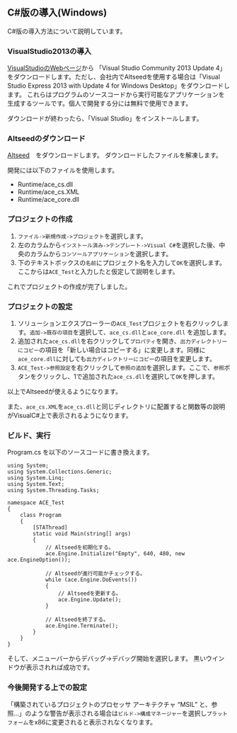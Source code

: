 ﻿
## C#版の導入(Windows)

C#版の導入方法について説明しています。

### VisualStudio2013の導入

[VisualStudioのWebページ](https://www.visualstudio.com/ja-jp/downloads/download-visual-studio-vs#DownloadFamilies_2)から
「Visual Studio Community 2013 Update 4」をダウンロードします。ただし、会社内でAltseedを使用する場合は「Visual Studio Express 2013 with Update 4 for Windows Desktop」をダウンロードします。
これらはプログラムのソースコードから実行可能なアプリケーションを生成するツールです。個人で開発する分には無料で使用できます。

ダウンロードが終わったら、「Visual Studio」をインストールします。

### Altseedのダウンロード
[Altseed](https://github.com/altseed/Altseed/releases/download/20150530/ACE_CS_20150531_WIN.zip)　をダウンロードします。
ダウンロードしたファイルを解凍します。

開発には以下のファイルを使用します。

* Runtime/ace\_cs.dll
* Runtime/ace\_cs.XML
* Runtime/ace\_core.dll

### プロジェクトの作成

1. ```ファイル->新規作成->プロジェクト```を選択します。
2. 左のカラムから```インストール済み->テンプレート->Visual C#```を選択した後、中央のカラムから```コンソールアプリケーション```を選択します。
3. 下のテキストボックスの```名前```にプロジェクト名を入力して```OK```を選択します。ここからは```ACE_Test```と入力したと仮定して説明をします。

これでプロジェクトの作成が完了しました。

### プロジェクトの設定
1. ソリューションエクスプローラーの```ACE_Test```プロジェクトを右クリックします。```追加->既存の項目```を選択して、```ace_cs.dll```と```ace_core.dll``` を追加します。
2. 追加された```ace_cs.dll```を右クリックして```プロパティ```を開き、```出力ディレクトリーにコピー```の項目を「新しい場合はコピーする」に変更します。同様に```ace_core.dll```に対しても```出力ディレクトリーにコピー```の項目を変更します。
3. ```ACE_Test->参照設定```を右クリックして```参照の追加```を選択します。ここで、```参照```ボタンをクリックし、1で追加された```ace_cs.dll```を選択して```OK```を押します。

以上でAltseedが使えるようになります。

また、```ace_cs.XML```を```ace_cs.dll```と同じディレクトリに配置すると関数等の説明がVisualC#上で表示されるようになります。

### ビルド、実行

Program.cs を以下のソースコードに書き換えます。

```
using System;
using System.Collections.Generic;
using System.Linq;
using System.Text;
using System.Threading.Tasks;

namespace ACE_Test
{
	class Program
	{
		[STAThread]
		static void Main(string[] args)
		{
			// Altseedを初期化する。
			ace.Engine.Initialize("Empty", 640, 480, new ace.EngineOption());

			// Altseedが進行可能かチェックする。
			while (ace.Engine.DoEvents())
			{
				// Altseedを更新する。
				ace.Engine.Update();
			}

			// Altseedを終了する。
			ace.Engine.Terminate();
		}
	}
}

```

そして、メニューバーからデバッグ->デバッグ開始を選択します。 黒いウインドウが表示されれば成功です。

### 今後開発する上での設定

「構築されているプロジェクトのプロセッサ アーキテクチャ “MSIL” と、参照...」のような警告が表示される場合は```ビルド->構成マネージャー```を選択し```プラットフォーム```をx86に変更されると表示されなくなります。
